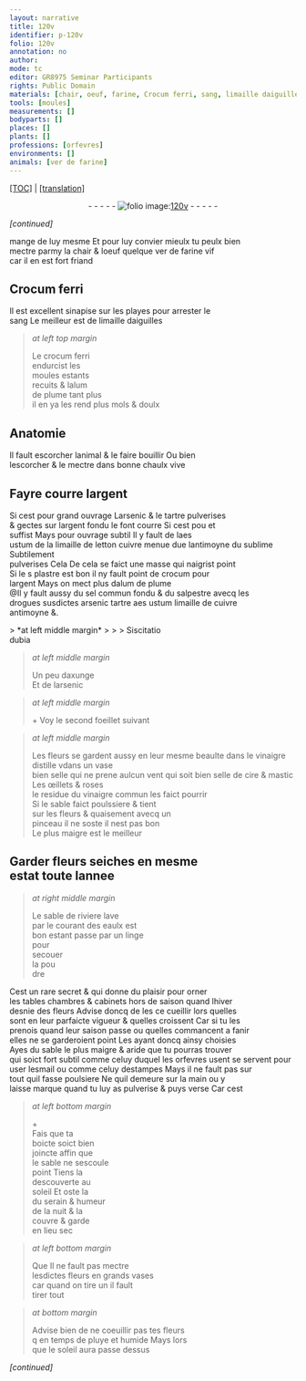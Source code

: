 ```yaml
---
layout: narrative
title: 120v
identifier: p-120v
folio: 120v
annotation: no
author:
mode: tc
editor: GR8975 Seminar Participants
rights: Public Domain
materials: [chair, oeuf, farine, Crocum ferri, sang, limaille daiguilles, crocum ferri, alum de plume, chaulx vive, argent, arsenic & le tartre pulverises, aes ustum, limaille de letton cuivre menue due lantimoyne du sublime Subtilement pulverises, plastre, crocum, sel commun fondu, salpestre, arsenic, tartre, limaille de cuivre, antimoyne, axunge, cire, mastic, vinaigre, esmail]
tools: [moules]
measurements: []
bodyparts: []
places: []
plants: []
professions: [orfevres]
environments: []
animals: [ver de farine]
---
```


 <p><a href="{{ site.baseurl }}/diplomatic/">[TOC]</a> | <a href="{{ site.baseurl }}/texts/p-120v_tl/" target="_blank">[translation]</a></p><div class="folio" align="center">- - - - - <a href="http://gallica.bnf.fr/ark:/12148/btv1b10500001g/f246.image" target="_blank"><img src="https://cu-mkp.github.io/2017-workshop-edition/assets/photo-icon.png" alt="folio image: " style="display:inline-block; margin-bottom:-3px;"/>120v</a> - - - - - </div>  
 
*[continued]*
  
mange de luy mesme Et pour luy convier mieulx tu peulx bien<br/> mectre parmy la <span class="m">chair</span> & l<span class="m">oeuf</span> quelque <span class="al">ver de <span class="m">farine</span></span> vif<br/> car il en est fort friand
 
 
  

## <span class="m">Crocum ferri</span>

 
Il est excellent <span class="md">sinapise</span> sur les playes pour arrester le<br/> <span class="m">sang</span> Le meilleur est de <span class="m">limaille daiguilles</span>
 
> *at left top margin*
> 
> 
>   Le <span class="m">crocum ferri</span><br/> endurcist les<br/> <span class="tl">moules</span> estants<br/> recuits & l<span class="m">alum<br/> de plume</span> tant plus<br/> il en ya les rend plus mols & doulx
 
 
  

## Anatomie

 
Il fault escorcher lanimal & le faire bouillir Ou bien<br/> lescorcher & le mectre dans bonne <span class="m">chaulx vive</span>
 
 
  

## Fayre courre l<span class="m">argent</span>

 
<span class="del">Si cest pour grand ouvrage L<span class="m">arsenic & le tartre pulverises</span><br/> & gectes sur l<span class="m">argent</span> fondu le font courre Si <span class="del">cest pou</span> et<br/> suffist Mays pour ouvrage subtil Il y fault de l<span class="m">aes<br/> ustum</span> de la <span class="m">limaille <span class="del">de letton</span> <span class="add">cuivre menue</span> d<span class="del">u</span><span class="add">e</span> lantimoyne du sublime Subtilem<span class="exp">ent</span><br/> pulverises</span> <span class="del">Cela</span> <span class="add">De</span> cela se faict une masse qui naigrist point<br/> Si le <span class="del">s</span> <span class="m">plastre</span> est bon il ny fault point de <span class="m">crocum</span> pour<br/> l<span class="m">argent</span> Mays on mect plus d<span class="m">alum de plume</span><br/> <span class="add">@Il y fault aussy du <span class="m">sel commun fondu</span> & du <span class="m">salpestre</span> avecq les<br/> drogues susdictes <span class="m">arsenic</span> <span class="m">tartre</span> <span class="m">aes ustum</span> <span class="m">limaille de cuivre</span><br/> <span class="m">antimoyne</span> &.</span></span>
 
 <span class="del">
> *at left middle margin*
> 
> 
>  Siscitatio<br/> dubia
 </span>
 
> *at left middle margin*
> 
> 
>   Un peu d<span class="m">axunge</span><br/> Et de l<span class="m">arsenic</span> 
 
 
> *at left middle margin*
> 
> 
>    \+ 
 Voy le second foeillet suivant
 
> *at left middle margin*
> 
> 
>  Les fleurs se gardent aussy en leur mesme beaulte dans le vinaigre distille <span class="del">v</span><span class="add">d</span>ans un vase<br/> bien selle qui ne prene aulcun vent qui soit bien selle de <span class="m">cire</span> & <span class="m">mastic</span> Les œillets & roses<br/> le residue du <span class="m">vinaigre</span> commu<span class="exp">n</span> les faict pourrir <br/> Si le sable faict poulssiere & tient<br/> sur les fleurs & quaisem<span class="exp">ent</span> avecq un<br/> pinceau il ne soste il nest pas bon<br/> Le plus maigre est le meilleur
 
 
  

## Garder fleurs seiches en mesme<br/> estat toute lannee

 
> *at right middle margin*
> 
> 
>   Le sable de riviere lave<br/> par le coura<span class="exp">n</span>t des eaulx est<br/> bon estant passe par un linge<br/> pour<br/> secouer<br/> la pou<br/> dre
 
Cest un rare secret & qui donne du plaisir pour orner<br/> les tables chambres & cabinets hors de saison quand lhiver<br/> desnie des fleurs Advise doncq de les <span class="del">ce</span> cueillir lors quelles<br/> sont en leur parfaicte vigueur & quelles croissent Car si tu les<br/> prenois quand leur saison passe ou quelles commancent a fanir<br/> elles ne se garderoient point Les ayant doncq ainsy choisies<br/> Ayes du sable le plus maigre & aride que tu pourras trouver<br/> qui soict fort subtil co<span class="exp">mm</span>e celuy duquel les <span class="pro">orfevres</span> <span class="del">usent</span> <span class="add">se servent</span> pour<br/> user l<span class="m">esmail</span> ou co<span class="exp">mm</span>e celuy destampes Mays il ne fault pas sur<br/> tout quil fasse poulsiere Ne quil demeure sur la main ou y<br/> laisse marque quand tu luy as pulverise & puys verse Car cest
 
> *at left bottom margin*
> 
> 
>   \+<br/> Fais que ta<br/> boicte soict bien<br/> joincte affin que<br/> le sable ne sescoule<br/> point Tiens la<br/> descouverte au<br/> soleil Et oste la<br/> du serain & humeur<br/> de la nuit & la<br/> couvre & garde<br/> en lieu sec
 
> *at left bottom margin*
> 
> 
>   <span class="del">Que</span> Il ne fault pas mectre<br/> lesdictes fleurs en grands vases<br/> car quand on tire un il fault<br/> tirer tout
 
> *at bottom margin*
> 
> 
>   Advise bien de ne coeuillir pas tes fleurs<br/> <span class="del">q</span> en temps de pluye et humide Mays lors<br/> que le soleil aura passe dessus
 
*[continued]*
 
 